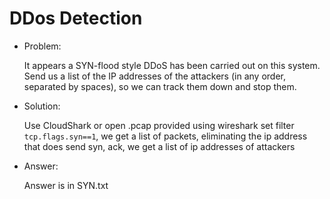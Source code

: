 # DDos Detection

* Problem:

  It appears a SYN-flood style DDoS has been carried out on this system. Send us a list of the IP addresses of the attackers (in any order, separated by spaces), so we can track them down and stop them.

* Solution:

  Use CloudShark or open .pcap provided using wireshark
set filter `tcp.flags.syn==1`, 
we get a list of packets, eliminating the ip address that does send syn, ack, we get a list of ip addresses of attackers

* Answer:

  Answer is in SYN.txt

